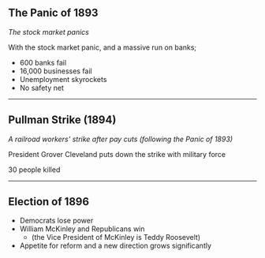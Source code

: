 ## The Panic of 1893

*The stock market panics*

With the stock market panic, and a massive run on banks;
- 600 banks fail 
- 16,000 businesses fail
- Unemployment skyrockets
- No safety net

---

## Pullman Strike (1894)

*A railroad workers' strike after pay cuts (following the Panic of 1893)*

President Grover Cleveland puts down the strike with military force

30 people killed

---

## Election of 1896
- Democrats lose power
- William McKinley and Republicans win
	- (the Vice President of McKinley is Teddy Roosevelt)
- Appetite for reform and a new direction grows significantly